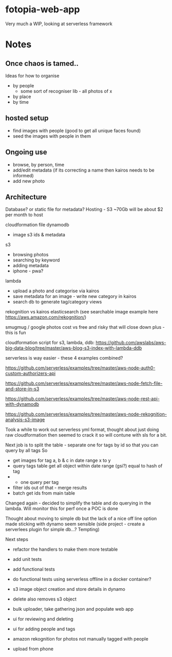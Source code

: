 # fotopia-web-app
 Very much a WIP, looking at serverless framework


# Notes

## Once chaos is tamed..
Ideas for how to organise
- by people
	- some sort of recogniser lib - all photos of x
- by place
- by time


## hosted setup
- find images with people (good to get all unique faces found)
- seed the images with people in them 

## Ongoing use
- browse, by person, time
- add/edit metadata (if its correcting a name then kairos needs to be informed)
- add new photo


## Architecture
Database? or static file for metadata?
Hosting - S3 ~70Gb will be about $2 per month to host

cloudformation file
dynamodb
- image s3 ids & metadata

s3
- browsing photos
- searching by keyword
- adding metadata
- iphone - pwa?

lambda
- upload a photo and categorise via kairos
- save metadata for an image - write new category in kairos
- search db to generate tag/category views

rekognition vs kairos
elasticsearch (see searchable image example here https://aws.amazon.com/rekognition/)

smugmug / google photos
cost vs free and risky that will close down
plus - this is fun

cloudformation script for s3, lambda, ddb:
https://github.com/awslabs/aws-big-data-blog/tree/master/aws-blog-s3-index-with-lambda-ddb

serverless is way easier - these 4 examples combined?

https://github.com/serverless/examples/tree/master/aws-node-auth0-custom-authorizers-api

https://github.com/serverless/examples/tree/master/aws-node-fetch-file-and-store-in-s3

https://github.com/serverless/examples/tree/master/aws-node-rest-api-with-dynamodb

https://github.com/serverless/examples/tree/master/aws-node-rekognition-analysis-s3-image


Took a while to work out serverless yml format, thought about just doing raw cloudformation then seemed to crack it so will contune with sls for a bit.

Next job is to split the table - separate one for tags by id so that you can query by all tags
So 
 - get images for tag a, b & c in date range x to y
 - query tags table get all object within date range (gsi?) equal to hash of tag
  - - one query per tag
 - filter ids out of that - merge results
 - batch get ids from main table


Changed again - decided to simplify the table and do querying in the lambda. Will monitor this for perf once a POC is done

Thought about moving to simple db but the lack of a nice off line option made sticking with dynamo seem sensible (side project - create a serverlees plugin for simple db...? Tempting)

Next steps
- refactor the handlers to make them more testable
- add unit tests
- add functional tests
- do functional tests using serverless offline in a docker container?

- s3 image object creation and store details in dynamo
- delete also removes s3 object

- bulk uploader, take gathering json and populate web app

- ui for reviewing and deleting

- ui for adding people and tags

- amazon rekognition for photos not manually tagged with people

- upload from phone





